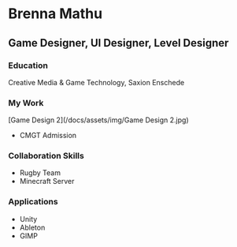 # Brenna Mathu 
## Game Designer, UI Designer, Level Designer

### Education
Creative Media & Game Technology, Saxion Enschede

### My Work
[Game Design 2](/docs/assets/img/Game Design 2.jpg)
- CMGT Admission

### Collaboration Skills
- Rugby Team
- Minecraft Server

### Applications
- Unity
- Ableton
- GIMP
